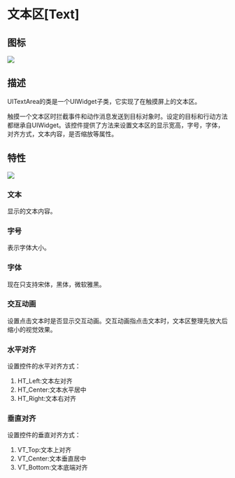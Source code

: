 # 文本区[Text]

## 图标

![](img/3-3-12-img-01.png)

## 描述

UITextArea的类是一个UIWidget子类，它实现了在触摸屏上的文本区。

触摸一个文本区时拦截事件和动作消息发送到目标对象时。设定的目标和行动方法都继承自UIWidget。该控件提供了方法来设置文本区的显示宽高，字号，字体，对齐方式，文本内容，是否缩放等属性。

## 特性

![](img/3-3-12-img-02.png)</div>

### 文本

显示的文本内容。


### 字号

表示字体大小。

### 字体

现在只支持宋体，黑体，微软雅黑。

### 交互动画

设置点击文本时是否显示交互动画。交互动画指点击文本时，文本区整理先放大后缩小的视觉效果。

### 水平对齐

设置控件的水平对齐方式：

1. HT_Left:文本左对齐
2. HT_Center:文本水平居中
3. HT_Right:文本右对齐

### 垂直对齐

设置控件的垂直对齐方式：

1. VT_Top:文本上对齐
2. VT_Center:文本垂直居中
3. VT_Bottom:文本底端对齐

